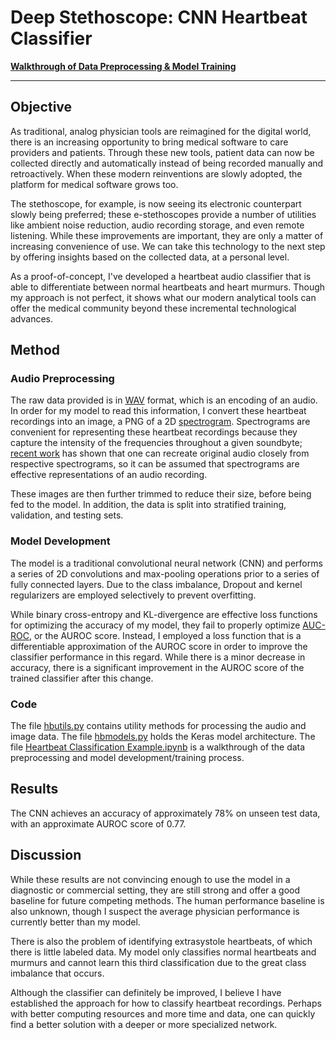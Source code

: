 # Deep Stethoscope: CNN Heartbeat Classifier

**[Walkthrough of Data Preprocessing & Model Training](Heartbeat%20Classification%20Example.ipynb)**

---

## Objective

As traditional, analog physician tools are reimagined for the digital world, there is an increasing opportunity to bring medical software to care providers and patients. Through these new tools, patient data can now be collected directly and automatically instead of being recorded manually and retroactively. When these modern reinventions are slowly adopted, the platform for medical software grows too.

The stethoscope, for example, is now seeing its electronic counterpart slowly being preferred; these e-stethoscopes provide a number of utilities like ambient noise reduction, audio recording storage, and even remote listening. While these improvements are important, they are only a matter of increasing convenience of use. We can take this technology to the next step by offering insights based on the collected data, at a personal level.

As a proof-of-concept, I've developed a heartbeat audio classifier that is able to differentiate between normal heartbeats and heart murmurs. Though my approach is not perfect, it shows what our modern analytical tools can offer the medical community beyond these incremental technological advances.

## Method

### Audio Preprocessing

The raw data provided is in [WAV](https://en.wikipedia.org/wiki/WAV) format, which is an encoding of an audio. In order for my model to read this information, I convert these heartbeat recordings into an image, a PNG of a 2D [spectrogram](https://en.wikipedia.org/wiki/Spectrogram). Spectrograms are convenient for representing these heartbeat recordings because they capture the intensity of the frequencies throughout a given soundbyte; [recent work](http://deepsound.io/dcgan_spectrograms.html) has shown that one can recreate original audio closely from respective spectrograms, so it can be assumed that spectrograms are effective representations of an audio recording.

These images are then further trimmed to reduce their size, before being fed to the model. In addition, the data is split into stratified training, validation, and testing sets.

### Model Development

The model is a traditional convolutional neural network (CNN) and performs a series of 2D convolutions and max-pooling operations prior to a series of fully connected layers. Due to the class imbalance, Dropout and kernel regularizers are employed selectively to prevent overfitting.

While binary cross-entropy and KL-divergence are effective loss functions for optimizing the accuracy of my model, they fail to properly optimize [AUC-ROC](http://gim.unmc.edu/dxtests/roc3.htm), or the AUROC score. Instead, I employed a loss function that is a differentiable approximation of the AUROC score in order to improve the classifier performance in this regard. While there is a minor decrease in accuracy, there is a significant improvement in the AUROC score of the trained classifier after this change.

### Code

The file [hbutils.py](hbutils.py) contains utility methods for processing the audio and image data. The file [hbmodels.py](hbmodels.py) holds the Keras model architecture. The file [Heartbeat Classification Example.ipynb](Heartbeat%20Classification%20Example.ipynb) is a walkthrough of the data preprocessing and model development/training process.

## Results

The CNN achieves an accuracy of approximately 78% on unseen test data, with an approximate AUROC score of 0.77.

## Discussion

While these results are not convincing enough to use the model in a diagnostic or commercial setting, they are still strong and offer a good baseline for future competing methods. The human performance baseline is also unknown, though I suspect the average physician performance is currently better than my model.

There is also the problem of identifying extrasystole heartbeats, of which there is little labeled data. My model only classifies normal heartbeats and murmurs and cannot learn this third classification due to the great class imbalance that occurs.

Although the classifier can definitely be improved, I believe I have established the approach for how to classify heartbeat recordings. Perhaps with better computing resources and more time and data, one can quickly find a better solution with a deeper or more specialized network.
